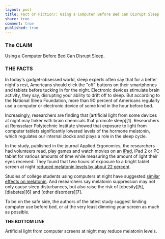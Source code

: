```yaml
---
layout: post
title: Fact or Fiction/: Using a Computer Before Bed Can Disrupt Sleep
share: true
comment: true
published: true
---
```

### The CLAIM

Using a Computer Before Bed Can Disrupt Sleep.

### THE FACTS

In today's gadget-obsessed world, sleep experts often say that for a better night's rest, Americans should click the "off" buttons on their smartphones and tablets before tucking in for the night. Electronic devices stimulate brain activity, they say, disrupting your ability to drift off to sleep. But according to the National Sleep Foundation, more than 90 percent of Americans regularly use a computer or electronic device of some kind in the hour before bed.

Increasingly, researchers are finding that [artificial light from some devices at night may tinker with brain chemicals that promote sleep][1]. Researchers at Rensselaer Polytechnic Institute showed that exposure to light from computer tablets significantly lowered levels of the hormone melatonin, which regulates our internal clocks and plays a role in the sleep cycle.

In the study, published in the journal Applied Ergonomics, the researchers had volunteers read, play games and watch movies on an [iPad][2], iPad 2 or PC tablet for various amounts of time while measuring the amount of light their eyes received. They found that two hours of exposure to a bright tablet screen at night [reduced melatonin levels by about 22 percent][3].

Studies of college students using computers at night have suggested [similar effects on melatonin][4]. And researchers say melatonin suppression may not only cause sleep disturbances, but also raise the risk of [obesity][5], [diabetes][6] and [other disorders][7].

To be on the safe side, the authors of the latest study suggest limiting computer use before bed, or at the very least dimming your screen as much as possible.

**THE BOTTOM LINE**

Artificial light from computer screens at night may reduce melatonin levels.

[2]: http://topics.nytimes.com/top/reference/timestopics/subjects/i/ipad/index.html?inline=nyt-classifier
[3]: http://www.ncbi.nlm.nih.gov/pubmed/22850476
[4]: http://www.ncbi.nlm.nih.gov/pubmed/21552190
